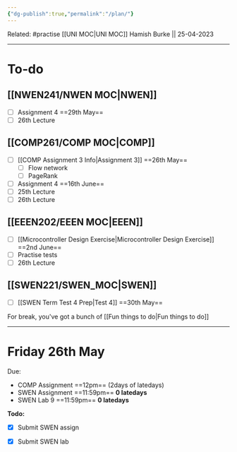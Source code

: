 ```yaml
---
{"dg-publish":true,"permalink":"/plan/"}
---
```


Related: #practise 
[[UNI MOC\|UNI MOC]]
Hamish Burke || 25-04-2023
***

# To-do

## [[NWEN241/NWEN MOC\|NWEN]]

- [ ] Assignment 4 ==29th May==
- [ ] 26th Lecture

## [[COMP261/COMP MOC\|COMP]]

- [ ] [[COMP Assignment 3 Info\|Assignment 3]] ==26th May==
	- [ ] Flow network
	- [ ] PageRank
- [ ] Assignment 4 ==16th June==
- [ ] 25th Lecture
- [ ] 26th Lecture

## [[EEEN202/EEEN MOC\|EEEN]]

- [ ] [[Microcontroller Design Exercise\|Microcontroller Design Exercise]] ==2nd June==
- [ ] Practise tests
- [ ] 26th Lecture

## [[SWEN221/SWEN_MOC\|SWEN]]

- [ ] [[SWEN Term Test 4 Prep\|Test 4]] ==30th May==



For break, you've got a bunch of [[Fun things to do\|Fun things to do]]

***

# Friday 26th May

Due: 
- COMP Assignment ==12pm== (2days of latedays)
- SWEN Assignment ==11:59pm== **0 latedays**
- SWEN Lab 9 ==11:59pm== **0 latedays**

**Todo:**
- [x] Submit SWEN assign
- [x] Submit SWEN lab





